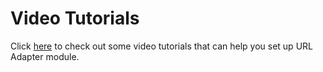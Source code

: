 # Video Tutorials

Click [here](https://www.youtube.com/watch?v=pk0YHxwzROI&list=PLttZcObtJJgFnIw5fbGMD6xm0UPsj0rsk) to check out some video tutorials that can help you set up URL Adapter module.